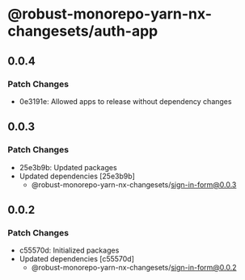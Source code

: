 # @robust-monorepo-yarn-nx-changesets/auth-app

## 0.0.4

### Patch Changes

- 0e3191e: Allowed apps to release without dependency changes

## 0.0.3

### Patch Changes

- 25e3b9b: Updated packages
- Updated dependencies [25e3b9b]
  - @robust-monorepo-yarn-nx-changesets/sign-in-form@0.0.3

## 0.0.2

### Patch Changes

- c55570d: Initialized packages
- Updated dependencies [c55570d]
  - @robust-monorepo-yarn-nx-changesets/sign-in-form@0.0.2

